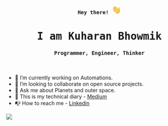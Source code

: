 <div>
  <p align="center"><samp><b> Hey there! <img src="https://github.com/kuharan/kuharan/blob/master/Hi.gif" width="25px"> </b></samp></p>
  <p align="center"><h1 align="center"><samp> I am Kuharan Bhowmik </samp></h1></p>
  <p align="center"><h4 align="center"><samp> Programmer, Engineer, Thinker </samp></h4></p>
  <br>
</div>

- 🤖 I’m currently working on Automations.
- 🚧 I’m looking to collaborate on open source projects.
- 💬 Ask me about Planets and outer space.
- 📑 This is my technical diary - [Medium](https://medium.com/@kuharan)
- 📭 How to reach me - [Linkedin](https://www.linkedin.com/in/kuharan/)

![](https://visitor-badge.glitch.me/badge?page_id=kuharan.kuharan)
